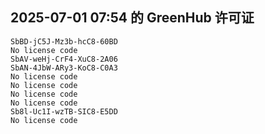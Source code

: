 ## 2025-07-01 07:54 的 GreenHub 许可证
```
SbBD-jC5J-Mz3b-hcC8-60BD
No license code
SbAV-weHj-CrF4-XuC8-2A06
SbAN-4JbW-ARy3-KoC8-C0A3
No license code
No license code
No license code
No license code
Sb8l-Uc1I-wzTB-SIC8-E5DD
No license code
```

